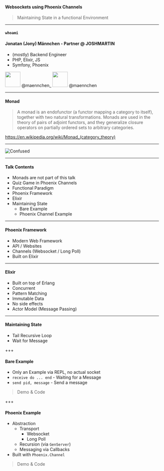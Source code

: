 #### Websockets using Phoenix Channels
> Maintaining State in a functional Environment

---

#### `whoami`
#### Jonatan (Jony) Männchen - Partner @ JOSHMARTIN

* (mostly) Backend Engineer
* PHP, Elixir, JS
* Symfony, Phoenix

<img src="https://s3.amazonaws.com/media-p.slid.es/uploads/team-955/images/2811693/twitter.svg" width="50" style="margin: 0; background: none; box-shadow: none; border: none;" />
@maennchen_

<img src="https://s3.amazonaws.com/media-p.slid.es/uploads/team-955/images/2811694/github.svg" width="50" style="margin: 0; background: none; box-shadow: none; border: none;" />
@maennchen

---

#### Monad

 > A monad is an endofunctor (a functor mapping a category to itself), together with two natural transformations. Monads are used in the theory of pairs of adjoint functors, and they generalize closure operators on partially ordered sets to arbitrary categories.

https://en.wikipedia.org/wiki/Monad_(category_theory)

---

![Confused](https://media.giphy.com/media/3o7btPCcdNniyf0ArS/giphy.gif)

---

#### Talk Contents

* Monads are not part of this talk
* Quiz Game in Phoenix Channels
* Functional Paradigm
* Phoenix Framework
* Elixir
* Maintaining State
   - Bare Example
   - Phoenix Channel Example

---

#### Phoenix Framework

* Modern Web Framework
* API / Websites
* Channels (Websocket / Long Poll)
* Built on Elixir

---

#### Elixir

* Built on top of Erlang
* Concurrent
* Pattern Matching
* Immutable Data
* No side effects
* Actor Model (Message Passing)

---

#### Maintaining State

* Tail Recursive Loop
* Wait for Message

+++

#### Bare Example

* Only an Example via REPL, no actual socket
* `receive do ... end` - Waiting for a Message
* `send pid, message` - Send a message

> Demo & Code

+++

#### Phoenix Example

* Abstraction
  - Transport
    * Websocket
    * Long Poll
  - Recursion (via `GenServer`)
  - Messaging via Callbacks
* Built with `Phoenix.Channel`

> Demo & Code
